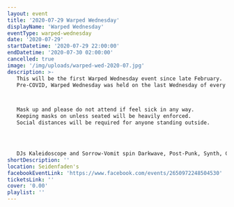 ```yaml
---
layout: event
title: '2020-07-29 Warped Wednesday'
displayName: 'Warped Wednesday'
eventType: warped-wednesday
date: '2020-07-29'
startDatetime: '2020-07-29 22:00:00'
endDatetime: '2020-07-30 02:00:00'
cancelled: true
image: '/img/uploads/warped-wed-2020-07.jpg'
description: >-
   This will be the first Warped Wednesday event since late February.  
   Pre-COVID, Warped Wednesday was held on the last Wednesday of every month @ Seidenfaden's.



   Mask up and please do not attend if feel sick in any way.  
   Keeping masks on unless seated will be heavily enforced.  
   Social distances will be required for anyone standing outside.




   DJs Kaleidoscope and Sorrow-Vomit spin Darkwave, Post-Punk, Synth, Goth, EBM, Coldwave, and related styles from 10pm to close.
shortDescription: ''
location: Seidenfaden's
facebookEventLink: 'https://www.facebook.com/events/2650972248504530'
ticketsLink: ''
cover: '0.00'
playlist: ''
---
```

